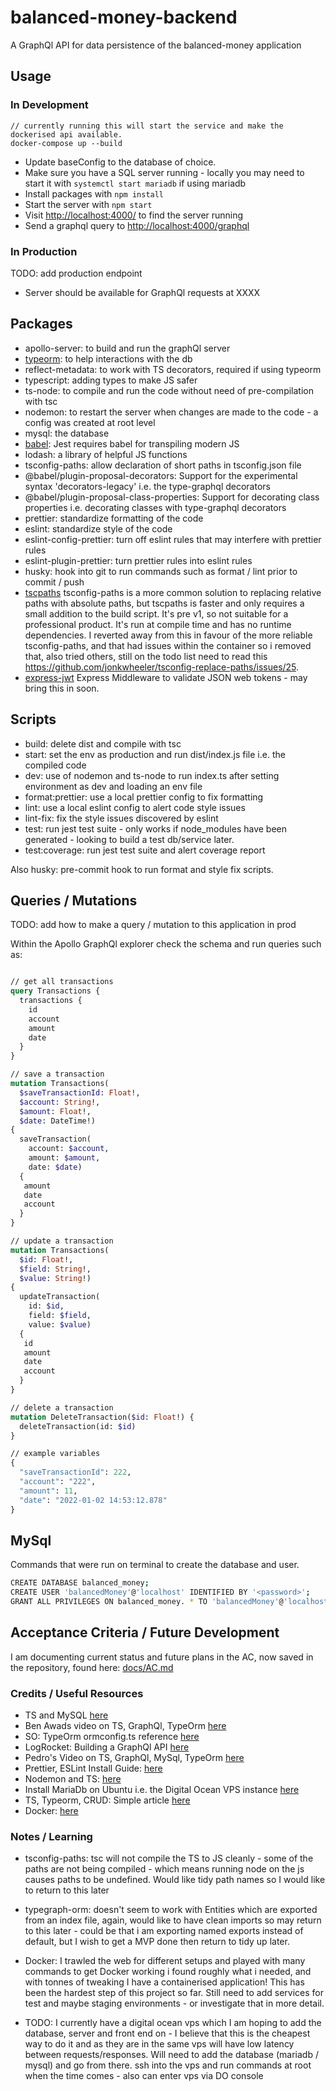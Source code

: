 # balanced-money-backend

A GraphQl API for data persistence of the balanced-money application

## Usage

### In Development

```shell
// currently running this will start the service and make the dockerised api available.
docker-compose up --build
```

* Update baseConfig to the database of choice.
* Make sure you have a SQL server running - locally you may need to start it with `systemctl start mariadb` if using mariadb
* Install packages with `npm install`
* Start the server with `npm start`
* Visit [http://localhost:4000/](http://localhost:4000/) to find the server running
* Send a graphql query to [http://localhost:4000/graphql](http://localhost:4000/graphql)

### In Production

TODO: add production endpoint

* Server should be available for GraphQl requests at XXXX

## Packages

* apollo-server: to build and run the graphQl server
* [typeorm](https://github.com/typeorm/typeorm): to help interactions with the db
* reflect-metadata: to work with TS decorators, required if using typeorm
* typescript: adding types to make JS safer
* ts-node: to compile and run the code without need of pre-compilation with tsc
* nodemon: to restart the server when changes are made to the code - a config was created at root level
* mysql: the database
* [babel](https://jestjs.io/docs/getting-started#using-babel): Jest requires babel for transpiling modern JS
* lodash: a library of helpful JS functions
* tsconfig-paths: allow declaration of short paths in tsconfig.json file
* @babel/plugin-proposal-decorators: Support for the experimental syntax 'decorators-legacy' i.e. the type-graphql decorators
* @babel/plugin-proposal-class-properties: Support for decorating class properties i.e. decorating classes with type-graphql decorators
* prettier: standardize formatting of the code
* eslint: standardize style of the code
* eslint-config-prettier: turn off eslint rules that may interfere with prettier rules
* eslint-plugin-prettier: turn prettier rules into eslint rules
* husky: hook into git to run commands such as format / lint prior to commit / push
* [tscpaths](https://www.npmjs.com/package/tscpaths) tsconfig-paths is a more common solution to replacing relative paths with absolute paths, but tscpaths is faster and only requires a small addition to the build script. It's pre v1, so not suitable for a professional product. It's run at compile time and has no runtime dependencies. I reverted away from this in favour of the more reliable tsconfig-paths, and that had issues within the container so i removed that, also tried others, still on the todo list need to read this <https://github.com/jonkwheeler/tsconfig-replace-paths/issues/25>.
* [express-jwt](https://github.com/auth0/express-jwt/blob/5fb8c88067b9448d746d04ab60ad3b1996c7e310/README.md#express-jwt) Express Middleware to validate JSON web tokens - may bring this in soon.

## Scripts

* build: delete dist and compile with tsc
* start: set the env as production and run dist/index.js file i.e. the compiled code
* dev: use of nodemon and ts-node to run index.ts after setting environment as dev and loading an env file
* format:prettier: use a local prettier config to fix formatting
* lint: use a local eslint config to alert code style issues
* lint-fix: fix the style issues discovered by eslint
* test: run jest test suite - only works if node_modules have been generated - looking to build a test db/service later.
* test:coverage: run jest test suite and alert coverage report

Also husky: pre-commit hook to run format and style fix scripts.

## Queries / Mutations

TODO: add how to make a query / mutation to this application in prod

Within the Apollo GraphQl explorer check the schema and run queries such as:

```graphql

// get all transactions
query Transactions {
  transactions {
    id
    account
    amount
    date
  }
}

// save a transaction
mutation Transactions(
  $saveTransactionId: Float!, 
  $account: String!, 
  $amount: Float!, 
  $date: DateTime!) 
{
  saveTransaction(
    account: $account, 
    amount: $amount, 
    date: $date) 
  {
   amount
   date
   account 
  }
}

// update a transaction
mutation Transactions(
  $id: Float!,
  $field: String!,
  $value: String!) 
{
  updateTransaction(
    id: $id,
    field: $field,  
    value: $value) 
  {
   id
   amount
   date
   account 
  }
}

// delete a transaction
mutation DeleteTransaction($id: Float!) {
  deleteTransaction(id: $id)
}

// example variables
{
  "saveTransactionId": 222,
  "account": "222",
  "amount": 11,
  "date": "2022-01-02 14:53:12.878"
}

```

## MySql

Commands that were run on terminal to create the database and user.

```bash
CREATE DATABASE balanced_money;
CREATE USER 'balancedMoney'@'localhost' IDENTIFIED BY '<password>';
GRANT ALL PRIVILEGES ON balanced_money. * TO 'balancedMoney'@'localhost';
```

## Acceptance Criteria / Future Development

I am documenting current status and future plans in the AC, now saved in the repository, found here: [docs/AC.md](docs/AC.md)

### Credits / Useful Resources

* TS and MySQL [here](https://www.infoq.com/articles/typescript-mysql/)
* Ben Awads video on TS, GraphQl, TypeOrm [here](https://www.youtube.com/watch?v=WhzIjYQmWvs)
* SO: TypeOrm ormconfig.ts reference [here](https://stackoverflow.com/questions/52187328/how-to-specify-ormconfig-ts-for-typeorm)
* LogRocket: Building a GraphQl API [here](https://blog.logrocket.com/build-graphql-typegraphql-typeorm/)
* Pedro's Video on TS, GraphQl, MySql, TypeOrm [here](https://www.youtube.com/watch?v=fov5e6XJgwc)
* Prettier, ESLint Install Guide: [here](https://khalilstemmler.com/blogs/tooling/prettier/)
* Nodemon and TS: [here](https://blog.logrocket.com/configuring-nodemon-with-typescript/)
* Install MariaDb on Ubuntu i.e. the Digital Ocean VPS instance [here](https://www.digitalocean.com/community/tutorials/how-to-install-mariadb-on-ubuntu-20-04)
* TS, Typeorm, CRUD: Simple article [here](https://codetain.com/blog/implementing-server-side-crud-with-typescript-typeorm-and-graphql)
* Docker: [here](https://github.com/testjavascript/almost-perfect-dockerfile/blob/master/Dockerfile)

### Notes / Learning

* tsconfig-paths: tsc will not compile the TS to JS cleanly - some of the paths are not being compiled - which means running node on the js causes paths to be undefined. Would like tidy path names so I would like to return to this later
* typegraph-orm: doesn't seem to work with Entities which are exported from an index file, again, would like to have clean imports so may return to this later - could be that i am exporting named exports instead of default, but I wish to get a MVP done then return to tidy up later.

* Docker: I trawled the web for different setups and played with many commands to get Docker working i found roughly what i needed, and with tonnes of tweaking I have a containerised application! This has been the hardest step of this project so far. Still need to add services for test and maybe staging environments - or investigate that in more detail.
* TODO: I currently have a digital ocean vps which I am hoping to add the database, server and front end on - I believe that this is the cheapest way to do it and as they are in the same vps will have low latency between requests/responses. Will need to add the database (mariadb / mysql) and go from there. ssh into the vps and run commands at root when the time comes - also can enter vps via DO console
